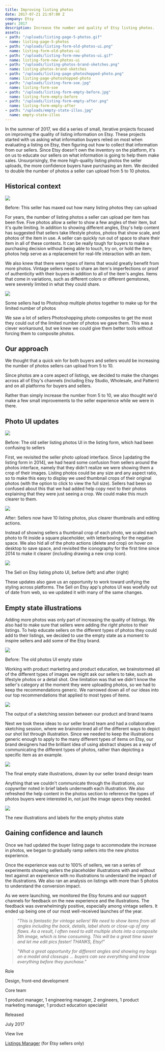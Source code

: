 ```yaml
---
title: Improving listing photos
date: 2017-07-21 21:07:00 Z
company: Etsy
year: 2017
description: Increase the number and quality of Etsy listing photos.
assets:
- path: "/uploads/listing-page-5-photos.gif"
  name: listing-page-5-photos
- path: "/uploads/listing-form-old-photos-ui.png"
  name: listing-form-old-photos-ui
- path: "/uploads/listing-form-new-photos-ui.gif"
  name: listing-form-new-photos-ui
- path: "/uploads/listing-photos-brand-sketches.png"
  name: listing-photos-brand-sketches
- path: "/uploads/listing-page-photoshopped-photo.png"
  name: listing-page-photoshopped-photo
- path: "/uploads/listing-form-soe.jpg"
  name: listing-form-soe
- path: "/uploads/listing-form-empty-before.jpg"
  name: listing-form-empty-before
- path: "/uploads/listing-form-empty-after.png"
  name: listing-form-empty-after
- path: "/uploads/empty-state-illos.jpg"
  name: empty-state-illos
---
```



In the summer of 2017, we did a series of small, iterative projects focused on improving the quality of listing information on Etsy. These projects started with us asking what information buyers relied on most when evaluating a listing on Etsy, then figuring out how to collect that information from our sellers. Since Etsy doesn't own the inventory on the platform, it's on us to educate our sellers on what information is going to help them make sales. Unsurprisingly, the more high-quality listing photos the seller uploads, the more confidence buyers have purchasing an item. We decided to double the number of photos a seller can upload from 5 to 10 photos.

## Historical context

<div class="mt-sm-4 mb-sm-4 ml-md-n4 mr-md-n4">
  <img src="/uploads/listing-page-5-photos.gif" class="">
  <p class="text-small italic text-center">Before: This seller has maxed out how many listing photos they can upload</p>
</div>

For years, the number of listing photos a seller can upload per item has been five. Five photos allow a seller to show a few angles of their item, but it's quite limiting. In addition to showing different angles, Etsy's help content has suggested that sellers take lifestyle photos, photos that show scale, and photos of the item in use. A seller can quickly run out of space to share their item in all of these contexts. It can be really tough for buyers to make a purchasing decision without being able to touch, try on, or hold the item; photos help serve as a replacement for real-life interaction with an item.

We also knew that there were types of items that would greatly benefit from more photos. Vintage sellers need to share an item's imperfections or proof of authenticity with their buyers in addition to all of the item's angles. Items that come in variations, such as different colors or different gemstones, were severely limited in what they could share.

<div class="mt-sm-4 mb-sm-4 ml-md-n4 mr-md-n4">
  <img src="/uploads/listing-page-photoshopped-photo.png" class="">
  <p class="text-small italic text-center">Some sellers had to Photoshop multiple photos together to make up for the limited number of photos</p>
</div>

We saw a lot of sellers Photoshopping photo composites to get the most they could out of the limited number of photos we gave them. This was a clever workaround, but we knew we could give them better tools without forcing them to composite photos.


## Our approach

We thought that a quick win for both buyers and sellers would be increasing the number of photos sellers can upload from 5 to 10.

Since photos are a core aspect of listings, we decided to make the changes across all of Etsy's channels (including Etsy Studio, Wholesale, and Pattern) and on all platforms for buyers and sellers.

Rather than simply increase the number from 5 to 10, we also thought we'd make a few small improvements to the seller experience while we were in there.

## Photo UI updates

<div class="mt-sm-4 mb-sm-4 ml-md-n4 mr-md-n4">
  <img src="/uploads/listing-form-old-photos-ui.png" class="b-1 b-gray-lightest">
  <p class="text-small italic text-center">Before: The old seller listing photos UI in the listing form, which had been confusing to sellers</p>
</div>

First, we revisited the seller photo upload interface. Since [updating the listing form in 2014], we had heard some confusion from sellers around the photos interface, namely that they didn't realize we were showing them a crop of their images. Listing photos could be any size and any aspect ratio, so to make this easy to display we used thumbnail crops of their original photos (with the option to click to view the full size). Sellers had been so confused about this that we had added help copy next to their photos explaining that they were just seeing a crop. We could make this much clearer to them.

<div class="mt-sm-4 mb-sm-4 ml-md-n4 mr-md-n4">
  <img src="/uploads/listing-form-new-photos-ui.gif" class="b-1 b-gray-lightest">
  <p class="text-small italic text-center">After: Sellers now have 10 listing photos, plus clearer thumbnails and editing actions.</p>
</div>

Instead of showing sellers a thumbnail crop of each photo, we scaled each photo to fit inside a square placeholder, with letterboxing for the negative space. We also hid all of the photo actions (delete and crop) on hover on desktop to save space, and revisited the iconography for the first time since 2014 to make it clearer (including drawing a new crop icon).

<div class="mt-sm-4 mb-sm-4 ml-md-n4 mr-md-n4">
  <img src="/uploads/listing-form-soe.jpg" class="">
  <p class="text-small italic text-center">The Sell on Etsy listing photo UI, before (left) and after (right)</p>
</div>

These updates also gave us an opportunity to work toward unifying the styling across platforms. The Sell on Etsy app's photos UI was woefully out of date from web, so we updated it with many of the same changes.

## Empty state illustrations

Adding more photos was only part of increasing the quality of listings. We also had to make sure that sellers were adding *the right* photos to their listings. To help educate sellers on the different types of photos they could add to their listings, we decided to use the empty state as a moment to inspire sellers and add some of the Etsy brand.

<div class="mt-sm-4 mb-sm-4 ml-md-n4 mr-md-n4">
  <img src="/uploads/listing-form-empty-before.jpg" class="">
  <p class="text-small italic text-center">Before: The old photos UI empty state</p>
</div>

Working with product marketing and product education, we brainstormed all of the different types of images we might ask our sellers to take, such as lifestyle photos or a detail shot. One limitation was that we didn't know the seller's category at the moment they were uploading photos, so we had to keep the recommendations generic. We narrowed down all of our ideas into our top recommendations that applied to most types of items.

<div class="mt-sm-4 mb-sm-4 ml-md-n4 mr-md-n4">
  <img src="/uploads/listing-photos-brand-sketches.png" class="b-1 b-gray-lightest">
  <p class="text-small italic text-center">The output of a sketching session between our product and brand teams</p>
</div>

Next we took these ideas to our seller brand team and had a collaborative sketching session, where we brainstormed all of the different ways to depict our shot list through illustration. Since we needed to keep the illustrations generic enough to apply to the many different types of items on Etsy, our brand designers had the brilliant idea of using abstract shapes as a way of communicating the different types of photos, rather than depicting a specific item as an example.

<div class="mt-sm-4 mb-sm-4 ml-md-n4 mr-md-n4">
  <img src="/uploads/empty-state-illos.jpg" class="">
  <p class="text-small italic text-center">The final empty state illustrations, drawn by our seller brand design team</p>
</div>

Anything that we couldn't communicate through the illustrations, our copywriter noted in brief labels underneath each illustration. We also refreshed the help content in the photos section to reference the types of photos buyers were interested in, not just the image specs they needed.

<div class="mt-sm-4 mb-sm-4 ml-md-n4 mr-md-n4">
  <img src="/uploads/listing-form-empty-after.png" class="">
  <p class="text-small italic text-center">The new illustrations and labels for the empty photos state</p>
</div>

## Gaining confidence and launch

Once we had updated the buyer listing page to accommodate the increase in photos, we began to gradually ramp sellers into the new photos experience. 

Once the experience was out to 100% of sellers, we ran a series of experiments showing sellers the placeholder illustrations with and without text against an experience with no illustrations to understand the impact of the illustrations. We also ran an analysis on listings with more than 5 photos to understand the conversion impact.

As we were launching, we monitored the Etsy forums and our support channels for feedback on the new experience and the illustrations. The feedback was overwhelmingly positive, especially among vintage sellers. It ended up being one of our most well-received launches of the year.


> *"This is fantastic for vintage sellers! We need to show items from all angles including the back, details, label shots or close-up of any flaws. As a result, I often need to edit multiple shots into a composite 5th image, which is time consuming. This will be a great time saver and let me edit pics faster! THANKS, Etsy!"*

> *"What a great opportunity for different angles and showing my bags on a model and closeups ... buyers can see everything and know everything before they purchase."*

<div class="col-group text-small mt-sm-4 mb-sm-4">
	<div class="col col-sm-12 col-md-3">
		<p class="bold mb-sm-0 mb-md-1">Role</p>
	</div>
	<div class="col col-sm-12 col-md-9">
		<p class="mb-sm-1">Design, front-end development</p>
	</div>
	<div class="col col-sm-12 col-md-3">
		<p class="bold mb-sm-0 mb-md-1">Core team</p>
	</div>
	<div class="col col-sm-12 col-md-9">
		<p class="mb-sm-1">1 product manager, 1 engineering manager, 2 engineers, 1 product marketing manager, 1 product education specialist</p>
	</div>
	<div class="col col-sm-12 col-md-3">
		<p class="bold mb-sm-0 mb-md-1">Released</p>
	</div>
	<div class="col col-sm-12 col-md-9">
		<p class="mb-sm-1">July 2017</p>
	</div>
	<div class="col col-sm-12 col-md-3">
		<p class="bold mb-sm-0 mb-md-1">View live</p>
	</div>
	<div class="col col-sm-12 col-md-9">
		<p class="mb-sm-1"><a href="http://etsy.com/your/shops/me/tools/listings">Listings Manager</a> (for Etsy sellers only)</p>
	</div>
</div>
